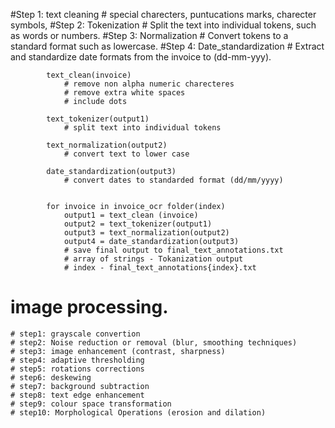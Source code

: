 #Step 1: text cleaning
            # special charecters, puntucations marks, charecter symbols,
#Step 2: Tokenization
            # Split the text into individual tokens, such as words or numbers.
#Step 3: Normalization
            # Convert tokens to a standard format such as lowercase.
#Step 4: Date_standardization
            # Extract and standardize date formats from the invoice to (dd-mm-yyy).

            text_clean(invoice)
                # remove non alpha numeric charecteres
                # remove extra white spaces
                # include dots

            text_tokenizer(output1)
                # split text into individual tokens

            text_normalization(output2)
                # convert text to lower case

            date_standardization(output3)
                # convert dates to standarded format (dd/mm/yyyy)


            for invoice in invoice_ocr folder(index)
                output1 = text_clean (invoice)
                output2 = text_tokenizer(output1)
                output3 = text_normalization(output2)
                output4 = date_standardization(output3)
                # save final output to final_text_annotations.txt
                # array of strings - Tokanization output
                # index - final_text_annotations{index}.txt
# image processing. 
    # step1: grayscale convertion
    # step2: Noise reduction or removal (blur, smoothing techniques)
    # step3: image enhancement (contrast, sharpness)
    # step4: adaptive thresholding
    # step5: rotations corrections 
    # step6: deskewing
    # step7: background subtraction
    # step8: text edge enhancement
    # step9: colour space transformation
    # step10: Morphological Operations (erosion and dilation)